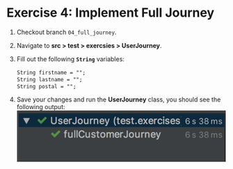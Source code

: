 # Exercise 4: Implement Full Journey
1. Checkout branch `04_full_journey`.
2. Navigate to **src > test > exercsies > UserJourney**. 
3. Fill out the following **`String`** variables:
    ```
    String firstname = "";
    String lastname = "";
    String postal = "";
    ```
4. Save your changes and run the **UserJourney** class, you should see the following output:
    ![Actions Example](images/customer-journey.png)
    
    <br />